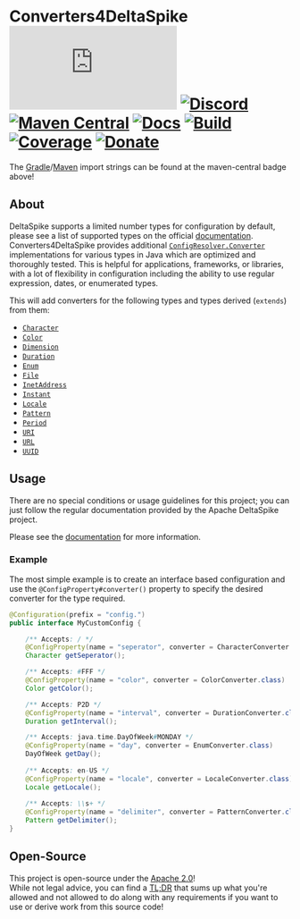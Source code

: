 # Converters4DeltaSpike [![Matrix]][matrix-community] [![Discord]][discord-guild] [![Maven Central]][maven-page] [![Docs]][documentation] [![Build]][gitlab] [![Coverage]][gitlab] [![Donate]][elypia-donate]
The [Gradle]/[Maven] import strings can be found at the maven-central badge above!

## About
DeltaSpike supports a limited number types for configuration by default, 
please see a list of supported types on the official 
[documentation][deltaspike-supported-types]. Converters4DeltaSpike provides 
additional [`ConfigResolver.Converter`] implementations for various types in 
Java which are optimized and thoroughly tested. This is helpful for applications, 
frameworks, or libraries, with a lot of flexibility in configuration including 
the ability to use regular expression, dates, or enumerated types.

This will add converters for the following types and types derived (`extends`) 
from them:
<!-- Listed in alphabetical order. -->
* [`Character`](https://docs.oracle.com/en/java/javase/11/docs/api/java.base/java/lang/Character.html)
* [`Color`](https://docs.oracle.com/en/java/javase/11/docs/api/java.desktop/java/awt/Color.html)
* [`Dimension`](https://docs.oracle.com/en/java/javase/11/docs/api/java.desktop/java/awt/Dimension.html)
* [`Duration`](https://docs.oracle.com/en/java/javase/11/docs/api/java.base/java/time/Duration.html)
* [`Enum`](https://docs.oracle.com/en/java/javase/11/docs/api/java.base/java/lang/Enum.html)
* [`File`](https://docs.oracle.com/en/java/javase/11/docs/api/java.base/java/io/File.html)
* [`InetAddress`](https://docs.oracle.com/en/java/javase/11/docs/api/java.base/java/net/InetAddress.html)
* [`Instant`](https://docs.oracle.com/en/java/javase/11/docs/api/java.base/java/time/Instant.html)
* [`Locale`](https://docs.oracle.com/en/java/javase/11/docs/api/java.base/java/util/Locale.html)
* [`Pattern`](https://docs.oracle.com/en/java/javase/11/docs/api/java.base/java/util/regex/Pattern.html)
* [`Period`](https://docs.oracle.com/en/java/javase/11/docs/api/java.base/java/time/Period.html)
* [`URI`](https://docs.oracle.com/en/java/javase/11/docs/api/java.base/java/net/URI.html)
* [`URL`](https://docs.oracle.com/en/java/javase/11/docs/api/java.base/java/net/URL.html)
* [`UUID`](https://docs.oracle.com/en/java/javase/11/docs/api/java.base/java/util/UUID.html)

## Usage
There are no special conditions or usage guidelines for this project; 
you can just follow the regular documentation provided by the 
Apache DeltaSpike project.

Please see the [documentation][deltaspike-typed-resolver-api] for more information.

### Example
The most simple example is to create an interface based configuration and use the
`@ConfigProperty#converter()` property to specify the desired converter for 
the type required.

```java
@Configuration(prefix = "config.")
public interface MyCustomConfig {

    /** Accepts: / */
    @ConfigProperty(name = "seperator", converter = CharacterConverter.class)
    Character getSeperator();

    /** Accepts: #FFF */
    @ConfigProperty(name = "color", converter = ColorConverter.class)
    Color getColor();

    /** Accepts: P2D */ 
    @ConfigProperty(name = "interval", converter = DurationConverter.class)
    Duration getInterval();

    /** Accepts: java.time.DayOfWeek#MONDAY */
    @ConfigProperty(name = "day", converter = EnumConverter.class)
    DayOfWeek getDay();
    
    /** Accepts: en-US */
    @ConfigProperty(name = "locale", converter = LocaleConverter.class)
    Locale getLocale();
    
    /** Accepts: \\s+ */
    @ConfigProperty(name = "delimiter", converter = PatternConverter.class)
    Pattern getDelimiter();
}
```

## Open-Source
This project is open-source under the [Apache 2.0]!  
While not legal advice, you can find a [TL;DR] that sums up what
you're allowed and not allowed to do along with any requirements if you want to 
use or derive work from this source code!  

[matrix-community]: https://matrix.to/#/+elypia:matrix.org "Matrix Invite"
[discord-guild]: https://discord.com/invite/hprGMaM "Discord Invite"
[maven-page]: https://search.maven.org/search?q=g:org.elypia.converters4deltaspike "Maven Central"
[documentation]: https://elypia.gitlab.io/converters4deltaspike "Project Documentation"
[gitlab]: https://gitlab.com/Elypia/converters4deltaspike/commits/master "Repository on GitLab"
[elypia-donate]: https://elypia.org/donate "Donate to Elypia"
[Gradle]: https://gradle.org/ "Depend via Gradle"
[Maven]: https://maven.apache.org/ "Depend via Maven"
[`ConfigResolver.Converter`]: https://deltaspike.apache.org/javadoc/1.9.3/org/apache/deltaspike/core/api/config/ConfigResolver.Converter.html
[deltaspike-supported-types]: https://deltaspike.apache.org/documentation/configuration.html#_supported_types
[deltaspike-typed-resolver-api]: https://deltaspike.apache.org/documentation/configuration.html#TypedResolverAPI
[Apache 2.0]: https://www.apache.org/licenses/LICENSE-2.0 "Apache 2.0 License"
[TL;DR]: https://tldrlegal.com/license/apache-license-2.0-(apache-2.0) "TL;DR of Apache 2.0"

[Matrix]: https://img.shields.io/matrix/elypia:matrix.org?logo=matrix "Matrix Shield"
[Discord]: https://discord.com/api/guilds/184657525990359041/widget.png "Discord Shield"
[Maven Central]: https://img.shields.io/maven-central/v/org.elypia.converters4deltaspike/converters4deltaspike "Download Shield"
[Docs]: https://img.shields.io/badge/docs-converters4deltaspike-blue.svg "Documentation Shield"
[Build]: https://gitlab.com/Elypia/converters4deltaspike/badges/master/pipeline.svg "GitLab Build Shield"
[Coverage]: https://gitlab.com/Elypia/converters4deltaspike/badges/master/coverage.svg "GitLab Coverage Shield"
[Donate]: https://img.shields.io/badge/donate-elypia-blueviolet "Donate Shield"
